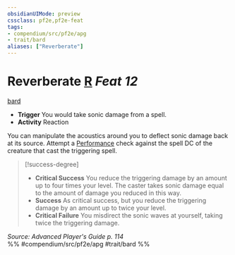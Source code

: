 ```yaml
---
obsidianUIMode: preview
cssclass: pf2e,pf2e-feat
tags:
- compendium/src/pf2e/apg
- trait/bard
aliases: ["Reverberate"]
---
```

# Reverberate  [R](chapter-9-playing-the-game.md#Actions "Reaction") *Feat 12*  
[bard](Reference/Rules/Traits/bard.md "Bard Class Trait")  

- **Trigger** You would take sonic damage from a spell.
- **Activity** Reaction

You can manipulate the acoustics around you to deflect sonic damage back at its source. Attempt a [Performance](skills.md#Performance) check against the spell DC of the creature that cast the triggering spell.

> [!success-degree] 
> - **Critical Success** You reduce the triggering damage by an amount up to four times your level. The caster takes sonic damage equal to the amount of damage you reduced in this way.
> - **Success** As critical success, but you reduce the triggering damage by an amount up to twice your level.
> - **Critical Failure** You misdirect the sonic waves at yourself, taking twice the triggering damage.

*Source: Advanced Player's Guide p. 114*  
%% #compendium/src/pf2e/apg #trait/bard %%